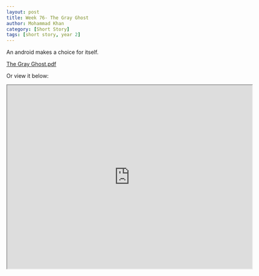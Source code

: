 ```yaml
---
layout: post
title: Week 76- The Gray Ghost
author: Mohammad Khan
category: [Short Story]
tags: [short story, year 2]
---
```

An android makes a choice for itself.




<p><a href="https://drive.google.com/file/d/1-jsImk747P-AXiLiLxnNvvdXIDyMW5f_/view?usp=sharing">
The Gray Ghost.pdf</a></p>


Or view it below: 
<!-- <embed src="https://drive.google.com/file/d/1mrL8nISYXGzBGAjVw-4hgwagVCEkNMaT/view?usp=sharing#toolbar=0" width="800px" height="2100px" /> -->

<iframe src="https://drive.google.com/file/d/1-jsImk747P-AXiLiLxnNvvdXIDyMW5f_/preview" width="640" height="480" allow="autoplay"></iframe>

<!-- <iframe
src="https://drive.google.com/file/d/1-jsImk747P-AXiLiLxnNvvdXIDyMW5f_/view?usp=sharing&embedded=true"
style="width:718px; height:700px;" frameborder="0"></iframe>
 -->